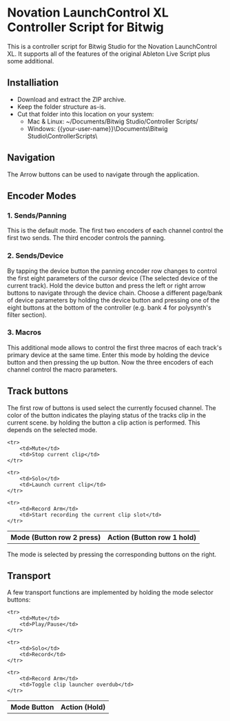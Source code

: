 # Novation LaunchControl XL Controller Script for Bitwig

This is a controller script for Bitwig Studio for the Novation LaunchControl XL. It supports all of the 
features of the original Ableton Live Script plus some additional.

## Installiation
- Download and extract the ZIP archive.
- Keep the folder structure as-is.
- Cut that folder into this location on your system:
  - Mac & Linux: ~/Documents/Bitwig Studio/Controller Scripts/
  - Windows: {{your-user-name}}\Documents\Bitwig Studio\ControllerScripts\

## Navigation

The Arrow buttons can be used to navigate through the application.

## Encoder Modes
### 1. Sends/Panning

This is the default mode. The first two encoders of each channel control the first two sends. The third encoder controls 
the panning.

### 2. Sends/Device

By tapping the device button the panning encoder row changes to control the first eight parameters of the cursor device 
(The selected device of the current track).
Hold the device button and press the left or right arrow buttons to navigate through the device chain. Choose a 
different page/bank of device parameters by holding the device button and pressing one of the eight buttons at the 
bottom of the controller (e.g. bank 4 for polysynth's filter section).

### 3. Macros

This additional mode allows to control the first three macros of each track's primary device at the same time. Enter 
this mode by holding the device button and then pressing the up button. Now the three encoders of each channel control 
the macro parameters.

## Track buttons

The first row of buttons is used select the currently focused channel. The color of the button indicates the playing 
status of the tracks clip in the current scene. by holding the button a clip action is performed. This depends on the 
selected mode.

<table>
    <tr>
        <th>Mode (Button row 2 press)</th>
        <th>Action (Button row 1 hold)</th>
    </tr>
    
    <tr>
        <td>Mute</td>
        <td>Stop current clip</td>
    </tr>
    
    <tr>
        <td>Solo</td>
        <td>Launch current clip</td>
    </tr>
    
    <tr>
        <td>Record Arm</td>
        <td>Start recording the current clip slot</td>
    </tr>
           
</table>    

The mode is selected by pressing the corresponding buttons on the right.

## Transport

A few transport functions are implemented by holding the mode selector buttons:

<table>
    <tr>
        <th>Mode Button</th>
        <th>Action (Hold)</th>
    </tr>
    
    <tr>
        <td>Mute</td>
        <td>Play/Pause</td>
    </tr>
    
    <tr>
        <td>Solo</td>
        <td>Record</td>
    </tr>
    
    <tr>
        <td>Record Arm</td>
        <td>Toggle clip launcher overdub</td>
    </tr>
           
</table> 
